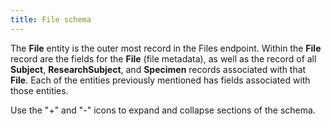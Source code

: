 ```yaml
---
title: File schema
---
```


The **File** entity is the outer most record in the Files endpoint. Within the **File** record are the fields for the **File** (file metadata), as well as the record of all **Subject**, **ResearchSubject**, and **Specimen** records associated with that **File**. Each of the entities previously mentioned has fields associated with those entities.

Use the "+" and "-" icons to expand and collapse sections of the schema.

<div class="container">
<div id="test">

<script type="text/javascript" src="../../javascripts/renderjson.js"></script>
<script>
renderjson.set_show_to_level(2).set_icons('+', '-');


var example = [


{
  "name": "id",
  "description": "The 'logical' identifier of the entity in the repository, e.g. a UUID.  This 'id' is unique within a given system. The identified entity may have a different 'id' in a different system.",
  "mode": "REQUIRED",
  "type": "STRING"
},
{
  "name": "identifier",
  "description": "A 'business' identifier  or accession number for the entity, typically as provided by an external system or authority, that persists across implementing systems  (i.e. a  'logical' identifier). ",
  "fields": [
    {
      "description": "The system or namespace that defines the identifier.",
      "mode": "NULLABLE",
      "name": "system",
      "type": "STRING"
    },
    {
      "description": "The value of the identifier, as defined by the system.",
      "mode": "NULLABLE",
      "name": "value",
      "type": "STRING"
    }
  ],
  "mode": "REPEATED",
  "type": "RECORD"
},
{
  "name": "label",
  "description": "Short name or abbreviation for dataset. Maps to rdfs:label.",
  "mode": "NULLABLE",
  "type": "STRING"
},
{
  "name": "data_category",
  "description": "Broad categorization of the contents of the data file.",
  "mode": "NULLABLE",
  "type": "STRING"
},
{
  "name": "data_type",
  "description": "Specific content type of the data file.",
  "mode": "NULLABLE",
  "type": "STRING"
},
{
  "name": "file_format",
  "description": "Format of the data files.",
  "mode": "NULLABLE",
  "type": "STRING"
},
{
  "name": "associated_project",
  "description": "A reference to the Project(s) of which this ResearchSubject is a member. The associated_project may be embedded using the $ref definition or may be a reference to the id for the Project - or a URI expressed as a string to an existing entity.",
  "mode": "NULLABLE",
  "type": "STRING"
},
{
  "name": "drs_uri",
  "description": "A string of characters used to identify a resource on the Data Repo Service(DRS).",
  "mode": "NULLABLE",
  "type": "STRING"
},
{
  "name": "byte_size",
  "description": "Size of the file in bytes. Maps to dcat:byteSize.",
  "mode": "NULLABLE",
  "type": "INTEGER"
},
{
  "name": "checksum",
  "description": "A digit representing the sum of the correct digits in a piece of stored or transmitted digital data, against which later comparisons can be made to detect errors in the data.",
  "mode": "NULLABLE",
  "type": "STRING"
},
{
  "name": "data_modality",
  "description": "Data modality describes the biological nature of the information gathered as the result of an Activity, independent of the technology or methods used to produce the information.",
  "mode": "NULLABLE",
  "type": "STRING"
},
{
  "name": "imaging_modality",
  "description": "An imaging modality describes the imaging equipment and/or method used to acquire certain structural or functional information about the body. These include but are not limited to computed tomography (CT) and magnetic resonance imaging (MRI). Taken from the DICOM standard.",
  "mode": "NULLABLE",
  "type": "STRING"
},
{
  "name": "dbgap_accession_number",
  "description": "The dbgap accession number for the project.",
  "mode": "NULLABLE",
  "type": "STRING"
},
{
  "name": "imaging_series",
  "description": "The 'logical' identifier of the series or grouping of imaging files in the system of record which the file is a part of.",
  "mode": "NULLABLE",
  "type": "STRING"
},
{
  "name": "Subject",
  "description": "A patient entity captures the study-independent metadata for research subjects. Human research subjects are usually not traceable to a particular person to protect the subject’s privacy.",
  "fields": [
    {
      "description": "The 'logical' identifier of the entity in the system of record, e.g. a UUID.  This 'id' is unique within a given system. The identified entity may have a different 'id' in a different system.",
      "mode": "REQUIRED",
      "name": "id",
      "type": "STRING"
    },
    {
      "description": "A 'business' identifier for the entity, typically as provided by an external system or authority, that persists across implementing systems  (i.e. a  'logical' identifier). Uses a specialized, complex 'Identifier' data type to capture information about the source of the business identifier - or a URI expressed as a string to an existing entity. ",
      "fields": [
        {
          "description": "The system or namespace that defines the identifier.",
          "mode": "NULLABLE",
          "name": "system",
          "type": "STRING"
        },
        {
          "description": "The value of the identifier, as defined by the system.",
          "mode": "NULLABLE",
          "name": "value",
          "type": "STRING"
        }
      ],
      "mode": "REPEATED",
      "name": "identifier",
      "type": "RECORD"
    },
    {
      "description": "The taxonomic group (e.g. species) of the patient. For MVP, since taxonomy vocabulary is consistent between GDC and PDC, using text.  Ultimately, this will be a term returned by the vocabulary service.",
      "mode": "NULLABLE",
      "name": "species",
      "type": "STRING"
    },
    {
      "description": "The biologic character or quality that distinguishes male and female from one another as expressed by analysis of the person's gonadal, morphologic (internal and external), chromosomal, and hormonal characteristics.",
      "mode": "NULLABLE",
      "name": "sex",
      "type": "STRING"
    },
    {
      "description": "An arbitrary classification of a taxonomic group that is a division of a species. It usually arises as a consequence of geographical isolation within a species and is characterized by shared heredity, physical attributes and behavior, and in the case of humans, by common history, nationality, or geographic distribution. The provided values are based on the categories defined by the U.S. Office of Management and Business and used by the U.S. Census Bureau.",
      "mode": "NULLABLE",
      "name": "race",
      "type": "STRING"
    },
    {
      "description": "An individual's self-described social and cultural grouping, specifically whether an individual describes themselves as Hispanic or Latino. The provided values are based on the categories defined by the U.S. Office of Management and Business and used by the U.S. Census Bureau.",
      "mode": "NULLABLE",
      "name": "ethnicity",
      "type": "STRING"
    },
    {
      "description": "Number of days between the date used for index and the date from a person's date of birth represented as a calculated negative number of days.",
      "mode": "NULLABLE",
      "name": "days_to_birth",
      "type": "INTEGER"
    },
    {
      "description": "The list of Projects associated with the Subject.",
      "mode": "REPEATED",
      "name": "subject_associated_project",
      "type": "STRING"
    },
    {
      "description": "Coded value indicating the state or condition of being living or deceased; also includes the case where the vital status is unknown.",
      "mode": "NULLABLE",
      "name": "vital_status",
      "type": "STRING"
    },
    {
      "description": "Number of days between the date used for index and the date from a person's date of death represented as a calculated number of days.",
      "mode": "NULLABLE",
      "name": "days_to_death",
      "type": "INTEGER"
    },
    {
      "description": "Coded value indicating the circumstance or condition that results in the death of the subject.",
      "mode": "NULLABLE",
      "name": "cause_of_death",
      "type": "STRING"
    }
  ],
  "mode": "REPEATED",
  "type": "RECORD"
},
{
  "name": "ResearchSubject",
  "description": "A research subject is the entity of interest in a specific research study or project, typically a human being or an animal, but can also be a device, group of humans or animals, or a tissue sample. Human research subjects are usually not traceable to a particular person to protect the subject’s privacy.  This entity plays the role of the case_id in existing data.",
  "fields": [
    {
      "description": "The 'logical' identifier of the entity in the system of record, e.g. a UUID.  This 'id' is unique within a given system. The identified entity may have a different 'id' in a different system. For CDA, this is case_id.",
      "mode": "REQUIRED",
      "name": "id",
      "type": "STRING"
    },
    {
      "description": "A 'business' identifier for the entity, typically as provided by an external system or authority, that persists across implementing systems  (i.e. a  'logical' identifier). Uses a specialized, complex 'Identifier' data type to capture information about the source of the business identifier - or a URI expressed as a string to an existing entity. ",
      "fields": [
        {
          "description": "The system or namespace that defines the identifier.",
          "mode": "NULLABLE",
          "name": "system",
          "type": "STRING"
        },
        {
          "description": "The value of the identifier, as defined by the system.",
          "mode": "NULLABLE",
          "name": "value",
          "type": "STRING"
        }
      ],
      "mode": "REPEATED",
      "name": "identifier",
      "type": "RECORD"
    },
    {
      "description": "A reference to the Study(s) of which this ResearchSubject is a member.",
      "mode": "NULLABLE",
      "name": "member_of_research_project",
      "type": "STRING"
    },
    {
      "description": "The text term used to describe the type of malignant disease, as categorized by the World Health Organization's (WHO) International Classification of Diseases for Oncology (ICD-O).   This attribute represents the disease that qualified the subject for inclusion on the ResearchProject.",
      "mode": "NULLABLE",
      "name": "primary_diagnosis_condition",
      "type": "STRING"
    },
    {
      "description": "The text term used to describe the primary site of disease, as categorized by the World Health Organization's (WHO) International Classification of Diseases for Oncology (ICD-O). This categorization groups cases into general categories.  This attribute represents the primary site of disease that qualified the subject for inclusion on the ResearchProject.",
      "mode": "NULLABLE",
      "name": "primary_diagnosis_site",
      "type": "STRING"
    },
    {
      "description": "A collection of characteristics that describe an abnormal condition of the body as assessed at a point in time. May be used to capture information about neoplastic and non-neoplastic conditions.",
      "fields": [
        {
          "description": "The 'logical' identifier of the entity in the repository, e.g. a UUID.  This 'id' is unique within a given system. The identified entity may have a different 'id' in a different system.",
          "mode": "REQUIRED",
          "name": "id",
          "type": "STRING"
        },
        {
          "description": "A 'business' identifier  or accession number for the entity, typically as provided by an external system or authority, that persists across implementing systems  (i.e. a  'logical' identifier). ",
          "fields": [
            {
              "description": "The system or namespace that defines the identifier.",
              "mode": "NULLABLE",
              "name": "system",
              "type": "STRING"
            },
            {
              "description": "The value of the identifier, as defined by the system.",
              "mode": "NULLABLE",
              "name": "value",
              "type": "STRING"
            }
          ],
          "mode": "REPEATED",
          "name": "identifier",
          "type": "RECORD"
        },
        {
          "description": "The diagnosis instance that qualified a subject for inclusion on a ResearchProject",
          "mode": "NULLABLE",
          "name": "primary_diagnosis",
          "type": "STRING"
        },
        {
          "description": "The age in days of the individual at the time of diagnosis",
          "mode": "NULLABLE",
          "name": "age_at_diagnosis",
          "type": "INTEGER"
        },
        {
          "description": "Code that represents the histology of the disease using the third edition of the International Classification of Diseases for Oncology, published in 2000, used principally in tumor and cancer registri",
          "mode": "NULLABLE",
          "name": "morphology",
          "type": "STRING"
        },
        {
          "description": "The extent of a cancer in the body. Staging is usually based on the size of the tumor, whether lymph nodes contain cancer, and whether the cancer has spread from the original site to other parts of the body.",
          "mode": "NULLABLE",
          "name": "stage",
          "type": "STRING"
        },
        {
          "description": "The degree of abnormality of cancer cells, a measure of differentiation, the extent to which cancer cells are similar in appearance and function to healthy cells of the same tissue type. The degree of differentiation often relates to the clinical behavior of the particular tumor. Based on the microscopic findings, tumor grade is commonly described by one of four degrees of severity. Histopathologic grade of a tumor may be used to plan treatment and estimate the future course, outcome, and overall prognosis of disease. Certain types of cancers, such as soft tissue sarcoma, primary brain tumors, lymphomas, and breast have special grading systems.",
          "mode": "NULLABLE",
          "name": "grade",
          "type": "STRING"
        },
        {
          "description": "The method used to confirm the patients malignant diagnosis",
          "mode": "NULLABLE",
          "name": "method_of_diagnosis",
          "type": "STRING"
        },
        {
          "description": "Represent medication administration or other treatment types.",
          "fields": [
            {
              "description": "The 'logical' identifier of the entity in the repository, e.g. a UUID.  This 'id' is unique within a given system. The identified entity may have a different 'id' in a different system.",
              "mode": "REQUIRED",
              "name": "id",
              "type": "STRING"
            },
            {
              "description": "A 'business' identifier  or accession number for the entity, typically as provided by an external system or authority, that persists across implementing systems  (i.e. a  'logical' identifier). ",
              "fields": [
                {
                  "description": "The system or namespace that defines the identifier.",
                  "mode": "NULLABLE",
                  "name": "system",
                  "type": "STRING"
                },
                {
                  "description": "The value of the identifier, as defined by the system.",
                  "mode": "NULLABLE",
                  "name": "value",
                  "type": "STRING"
                }
              ],
              "mode": "REPEATED",
              "name": "identifier",
              "type": "RECORD"
            },
            {
              "description": "The treatment type including medication/therapeutics or other procedures.",
              "mode": "NULLABLE",
              "name": "treatment_type",
              "type": "STRING"
            },
            {
              "description": "The final outcome of the treatment.",
              "mode": "NULLABLE",
              "name": "treatment_outcome",
              "type": "STRING"
            },
            {
              "description": "The timepoint at which the treatment started.",
              "mode": "NULLABLE",
              "name": "days_to_treatment_start",
              "type": "INTEGER"
            },
            {
              "description": " The timepoint at which the treatment ended.",
              "mode": "NULLABLE",
              "name": "days_to_treatment_end",
              "type": "INTEGER"
            },
            {
              "description": "One or more therapeutic agents as part of this treatment.",
              "mode": "NULLABLE",
              "name": "therapeutic_agent",
              "type": "STRING"
            },
            {
              "description": "The anatomical site that the treatment targets.",
              "mode": "NULLABLE",
              "name": "treatment_anatomic_site",
              "type": "STRING"
            },
            {
              "description": "The effect of a treatment on the diagnosis or tumor.",
              "mode": "NULLABLE",
              "name": "treatment_effect",
              "type": "STRING"
            },
            {
              "description": "The reason the treatment ended.",
              "mode": "NULLABLE",
              "name": "treatment_end_reason",
              "type": "STRING"
            },
            {
              "description": "The number of treatment cycles the subject received.",
              "mode": "NULLABLE",
              "name": "number_of_cycles",
              "type": "INTEGER"
            }
          ],
          "mode": "REPEATED",
          "name": "Treatment",
          "type": "RECORD"
        }
      ],
      "mode": "REPEATED",
      "name": "Diagnosis",
      "type": "RECORD"
    }
  ],
  "mode": "REPEATED",
  "type": "RECORD"
},
{
  "name": "Specimen",
  "description": "Any material taken as a sample from a biological entity (living or dead), or from a physical object or the environment. Specimens are usually collected as an example of their kind, often for use in some investigation.",
  "fields": [
    {
      "description": "The 'logical' identifier of the entity in the system of record, e.g. a UUID.  This 'id' is unique within a given system. The identified entity may have a different 'id' in a different system.",
      "mode": "REQUIRED",
      "name": "id",
      "type": "STRING"
    },
    {
      "description": "A 'business' identifier  or accession number for the entity, typically as provided by an external system or authority, that persists across implementing systems  (i.e. a  'logical' identifier). ",
      "fields": [
        {
          "description": "The system or namespace that defines the identifier.",
          "mode": "NULLABLE",
          "name": "system",
          "type": "STRING"
        },
        {
          "description": "The value of the identifier, as defined by the system.",
          "mode": "NULLABLE",
          "name": "value",
          "type": "STRING"
        }
      ],
      "mode": "REPEATED",
      "name": "identifier",
      "type": "RECORD"
    },
    {
      "description": "The Project associated with the specimen.",
      "mode": "NULLABLE",
      "name": "associated_project",
      "type": "STRING"
    },
    {
      "description": "The number of days from the index date to either the date a sample was collected for a specific study or project, or the date a patient underwent a procedure (e.g. surgical resection) yielding a sample that was eventually used for research.",
      "mode": "NULLABLE",
      "name": "days_to_collection",
      "type": "INTEGER"
    },
    {
      "description": "The text term used to describe the type of malignant disease, as categorized by the World Health Organization's (WHO) International Classification of Diseases for Oncology (ICD-O).   This attribute represents the disease that qualified the subject for inclusion on the ResearchProject.",
      "mode": "NULLABLE",
      "name": "primary_disease_type",
      "type": "STRING"
    },
    {
      "description": "Per GDC Dictionary, the text term that represents the name of the primary disease site of the submitted tumor sample; recommend dropping tumor; biospecimen_anatomic_site.",
      "mode": "NULLABLE",
      "name": "anatomical_site",
      "type": "STRING"
    },
    {
      "description": "The general kind of material from which the specimen was derived, indicating the physical nature of the source material. ",
      "mode": "NULLABLE",
      "name": "source_material_type",
      "type": "STRING"
    },
    {
      "description": "The high-level type of the specimen, based on its how it has been derived from the original extracted sample. \n",
      "mode": "NULLABLE",
      "name": "specimen_type",
      "type": "STRING"
    },
    {
      "description": "A source/parent specimen from which this one was directly derived.",
      "mode": "NULLABLE",
      "name": "derived_from_specimen",
      "type": "STRING"
    },
    {
      "description": "The Patient/ResearchSubject, or Biologically Derived Materal (e.g. a cell line, tissue culture, organoid) from which the specimen was directly or indirectly derived.",
      "mode": "NULLABLE",
      "name": "derived_from_subject",
      "type": "STRING"
    }
  ],
  "mode": "REPEATED",
  "type": "RECORD"
}

];
    document.getElementById("test").appendChild(renderjson(example));
</script>
</div></div>
